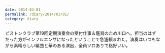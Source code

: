 ```yaml
---
date: 2014-03-01
permalink: /diary/2014/03/01/
category: diary
---
```


ピストンクラブ第19回定期演奏会の受付仕事＆鑑賞のため川口へ。担当のはずだった方がインフルエンザになったということで急遽頼まれた。演奏はいつもながら素晴らしい編曲と華のある演出，全員ソロありで格好いい。